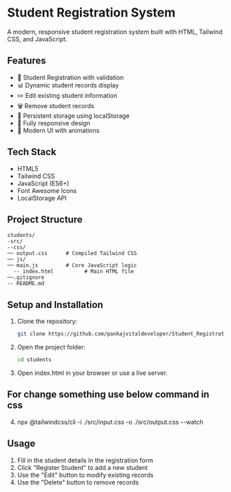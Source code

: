 # Student Registration System

A modern, responsive student registration system built with HTML, Tailwind CSS, and JavaScript.

## Features

- 📝 Student Registration with validation
- 📊 Dynamic student records display
- ✏️ Edit existing student information
- 🗑️ Remove student records
- 💾 Persistent storage using localStorage
- 📱 Fully responsive design
- 🎨 Modern UI with animations

## Tech Stack

- HTML5
- Tailwind CSS
- JavaScript (ES6+)
- Font Awesome Icons
- LocalStorage API

## Project Structure

```
students/
-src/
--css/
── output.css      # Compiled Tailwind CSS
── js/
── main.js         # Core JavaScript logic
  -- index.html          # Main HTML file
──.gitignore
-- README.md
```

## Setup and Installation

1. Clone the repository:
   ```bash
   git clone https://github.com/pankajvitaldeveloper/Student_Registration_System.git
   ```

2. Open the project folder:
   ```bash
   cd students
   ```

3. Open index.html in your browser or use a live server.

## For change something use below command in css
4. npx @tailwindcss/cli -i ./src/input.css -o ./src/output.css --watch


## Usage

1. Fill in the student details in the registration form
2. Click "Register Student" to add a new student
3. Use the "Edit" button to modify existing records
4. Use the "Delete" button to remove records

